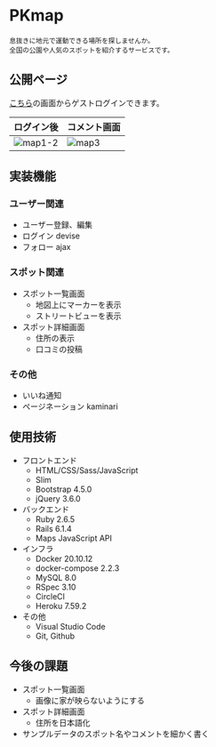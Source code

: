 # PKmap
```
息抜きに地元で運動できる場所を探しませんか。
全国の公園や人気のスポットを紹介するサービスです。
```

## 公開ページ
[こちら](https://rails-pk.herokuapp.com/)の画面からゲストログインできます。

|ログイン後|コメント画面|
|---|---|
|![map1-2](https://user-images.githubusercontent.com/67915047/158372178-f114d3a2-51a9-4719-8618-ad869ae6a670.jpg)|![map3](https://user-images.githubusercontent.com/67915047/158097271-b1fca94e-6d1a-4604-98f3-7b73a28faa05.jpg)|

<!--
目的: googlemapのような情報の蓄積 Twitterのような呟きではない

苦労したこと

導入、環境構築: 正直これが一番苦労した
- docker 理解不十分
  - 3つの環境
  - buildに10分も時間がかかる
- cicd: プルリクエスト, build, test
- devise 理解イマイチ
- rspec まだ全然手をつけてない
- webpack_JS 理解不十分
  - JSの読み込み時間がかかる...
- bootstrap 3.4.1 → 4.5.0 結局CDNで読み込んだ
  - CSSの読み込み時間がかかるようになった...
- Maps APIのやり方 setContent の調査に苦悩

心がけたこと
- わからないことをメモして1つ1つ潰していく
- 詰まったり挫折したら一旦放置してWebページを眺める
- <div>構成の知識や方法が知らない → Yotube_githubを参考

感想
- フロントとバックエンドの両立の難しさ 手が回らない
- 課題を1つ潰しても関連する課題が相乗的に増えていく自然の摂理
- slimによるコード量削減がすごい
- JSの理解不十分

フロントエンド
- footerナビ
  - レスポンシブ スマホでは下端に固定
  - アイコンの色を動的に変える
- 通知マーク➓ (header/footer)別で大きさ調整 position: relative
- 一覧のグリッドレイアウト Bootstrap_row col (home, users/show)

バックエンド
- 基本ロジック MVC
  - フォーム送信のpath 作成・削除 (routes, posts/show, comments/comment)
- seeds DRYにした
  - (post/comment) 3次元配列にする
  - 通知 (M)_メソッド活用 (follow, like, comment)

参考
- メルカリ, インスタ, googlemap, amazon
- その他

-->

## 実装機能

### ユーザー関連
* ユーザー登録、編集
* ログイン devise
* フォロー ajax

### スポット関連
* スポット一覧画面
  <!-- 複数表示 gon: JSにインスタンス変数を入れる -->
  * 地図上にマーカーを表示 <!-- + 吹き出し -->
  * ストリートビューを表示
* スポット詳細画面
  <!-- APIを叩く Post(M) -->
  * 住所の表示
  <!-- JavaScript -->
  * 口コミの投稿

### その他
* いいね通知
* ページネーション kaminari

## 使用技術
* フロントエンド
  * HTML/CSS/Sass/JavaScript
  * Slim
  <!-- package.json 記載 -->
  * Bootstrap 4.5.0
  * jQuery 3.6.0
* バックエンド
  * Ruby 2.6.5
  * Rails 6.1.4
  <!-- 地図を表示 -->
  * Maps JavaScript API
  <!-- 高精度で緯度経度を算出 -->
  <!-- * Geocoding API -->
  <!-- ストリートビュー -->
  <!-- * Street View Static API -->
* インフラ
  * Docker 20.10.12
  * docker-compose 2.2.3
  <!-- * Puma -->
  * MySQL 8.0
  * RSpec 3.10
    <!-- * System spec -->
    <!-- * Request spec -->
  * CircleCI
  * Heroku 7.59.2
* その他
  * Visual Studio Code
  * Git, Github
  <!-- * drawio -->

## 今後の課題
* スポット一覧画面
  * 画像に家が映らないようにする
* スポット詳細画面
  - 住所を日本語化
* サンプルデータのスポット名やコメントを細かく書く
